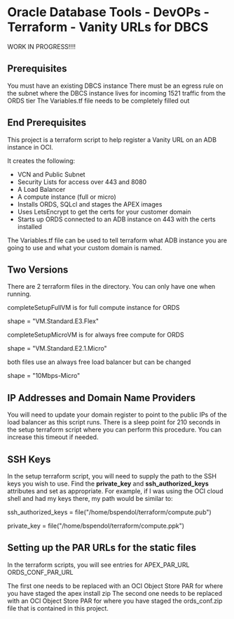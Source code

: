 # Oracle Database Tools - DevOPs - Terraform - Vanity URLs for DBCS 

WORK IN PROGRESS!!!!


## Prerequisites

You must have an existing DBCS instance
There must be an egress rule on the subnet where the DBCS instance lives for incoming 1521 traffic from the ORDS tier
The Variables.tf file needs to be completely filled out

## End Prerequisites

This project is a terraform script to help register a Vanity URL on an ADB instance in OCI.

It creates the following:
- VCN and Public Subnet
- Security Lists for access over 443 and 8080
- A Load Balancer
- A compute instance (full or micro)
- Installs ORDS, SQLcl and stages the APEX images
- Uses LetsEncrypt to get the certs for your customer domain
- Starts up ORDS connected to an ADB instance on 443 with the certs installed

The Variables.tf file can be used to tell terraform what ADB instance you are going to use and what your custom domain is named.

## Two Versions

There are 2 terraform files in the directory. You can only have one when running.

completeSetupFullVM is for full compute instance for ORDS

shape = "VM.Standard.E3.Flex"

completeSetupMicroVM is for always free compute for ORDS

shape = "VM.Standard.E2.1.Micro"

both files use an always free load balancer but can be changed

shape = "10Mbps-Micro"

## IP Addresses and Domain Name Providers

You will need to update your domain register to point to the public IPs of the load balancer as this script runs. There is a sleep point for 210 seconds in the setup terraform script where you can perform this procedure. You can increase this timeout if needed.

## SSH Keys

In the setup terraform script, you will need to supply the path to the SSH keys you wish to use. Find the **private_key** and **ssh_authorized_keys** attributes and set as appropriate.
For example, if I was using the OCI cloud shell and had my keys there, my path would be similar to:

ssh_authorized_keys = file("/home/bspendol/terraform/compute.pub")

private_key = file("/home/bspendol/terraform/compute.ppk")

## Setting up the PAR URLs for the static files

In the terraform scripts, you will see entries for
APEX_PAR_URL
ORDS_CONF_PAR_URL

The first one needs to be replaced with an OCI Object Store PAR for where you have staged the apex install zip
The second one needs to be replaced with an OCI Object Store PAR for where you have staged the ords_conf.zip file that is contained in this project.